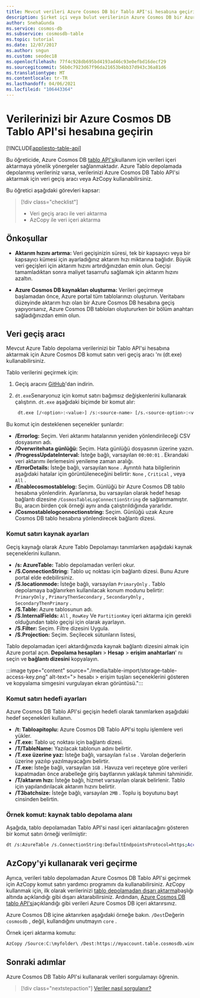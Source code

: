 ```yaml
---
title: Mevcut verileri Azure Cosmos DB bir Tablo API'si hesabına geçirin
description: Şirket içi veya bulut verilerinin Azure Cosmos DB bir Azure Tablo API'si hesabına nasıl geçireceğinizi veya içeri aktarılacağını öğrenin.
author: SnehaGunda
ms.service: cosmos-db
ms.subservice: cosmosdb-table
ms.topic: tutorial
ms.date: 12/07/2017
ms.author: sngun
ms.custom: seodec18
ms.openlocfilehash: 77f4c928db695bd4193ad46c93e0efbd16decf29
ms.sourcegitcommit: 56b0c7923d67f96da21653b4bb37d943c36a81d6
ms.translationtype: MT
ms.contentlocale: tr-TR
ms.lasthandoff: 04/06/2021
ms.locfileid: "106443364"
---
```

# <a name="migrate-your-data-to-an-azure-cosmos-db-table-api-account"></a>Verilerinizi bir Azure Cosmos DB Tablo API'si hesabına geçirin
[!INCLUDE[appliesto-table-api](includes/appliesto-table-api.md)]

Bu öğreticide, Azure Cosmos DB [tablo API'si](table-introduction.md)kullanım için verileri içeri aktarmaya yönelik yönergeler sağlanmaktadır. Azure Tablo depolamada depolanmış verileriniz varsa, verilerinizi Azure Cosmos DB Tablo API'si aktarmak için veri geçiş aracı veya AzCopy kullanabilirsiniz. 

Bu öğretici aşağıdaki görevleri kapsar:

> [!div class="checklist"]
> * Veri geçiş aracı ile veri aktarma
> * AzCopy ile veri içeri aktarma

## <a name="prerequisites"></a>Önkoşullar

* **Aktarım hızını artırma:** Veri geçişinizin süresi, tek bir kapsayıcı veya bir kapsayıcı kümesi için ayarladığınız aktarım hızı miktarına bağlıdır. Büyük veri geçişleri için aktarım hızını artırdığınızdan emin olun. Geçişi tamamladıktan sonra maliyet tasarrufu sağlamak için aktarım hızını azaltın.

* **Azure Cosmos DB kaynakları oluşturma:** Verileri geçirmeye başlamadan önce, Azure portal tüm tablolarınızı oluşturun. Veritabanı düzeyinde aktarım hızı olan bir Azure Cosmos DB hesabına geçiş yapıyorsanız, Azure Cosmos DB tabloları oluştururken bir bölüm anahtarı sağladığınızdan emin olun.

## <a name="data-migration-tool"></a>Veri geçiş aracı

Mevcut Azure Tablo depolama verilerinizi bir Tablo API'si hesabına aktarmak için Azure Cosmos DB komut satırı veri geçiş aracı 'nı (dt.exe) kullanabilirsiniz. 

Tablo verilerini geçirmek için:

1. Geçiş aracını [GitHub](https://github.com/azure/azure-documentdb-datamigrationtool)'dan indirin.
2. `dt.exe`Senaryonuz için komut satırı bağımsız değişkenlerini kullanarak çalıştırın. `dt.exe` aşağıdaki biçimde bir komut alır:

   ```bash
    dt.exe [/<option>:<value>] /s:<source-name> [/s.<source-option>:<value>] /t:<target-name> [/t.<target-option>:<value>] 
   ```

Bu komut için desteklenen seçenekler şunlardır:

* **/Errorlog:** Seçim. Veri aktarımı hatalarının yeniden yönlendirileceği CSV dosyasının adı.
* **/Overwritehata günlüğü:** Seçim. Hata günlüğü dosyasının üzerine yazın.
* **/ProgressUpdateInterval:** İsteğe bağlı, varsayılan `00:00:01` . Ekrandaki veri aktarımı ilerlemesini yenileme zaman aralığı.
* **/ErrorDetails:** İsteğe bağlı, varsayılan `None` . Ayrıntılı hata bilgilerinin aşağıdaki hatalar için görüntüleneceğini belirtir: `None` , `Critical` , veya `All` .
* **/Enablecosmostablelog:** Seçim. Günlüğü bir Azure Cosmos DB tablo hesabına yönlendirin. Ayarlanırsa, bu varsayılan olarak hedef hesap bağlantı dizesine `/CosmosTableLogConnectionString` de sağlanmamıştır. Bu, aracın birden çok örneği aynı anda çalıştırıldığında yararlıdır.
* **/Cosmostablelogconnectionstring:** Seçim. Günlüğü uzak Azure Cosmos DB tablo hesabına yönlendirecek bağlantı dizesi.

### <a name="command-line-source-settings"></a>Komut satırı kaynak ayarları

Geçiş kaynağı olarak Azure Tablo Depolamayı tanımlarken aşağıdaki kaynak seçeneklerini kullanın.

* **/s: AzureTable:** Tablo depolamadan verileri okur.
* **/S.ConnectionString:** Tablo uç noktası için bağlantı dizesi. Bunu Azure portal elde edebilirsiniz.
* **/S.locationmode:** İsteğe bağlı, varsayılan `PrimaryOnly` . Tablo depolamaya bağlanırken kullanılacak konum modunu belirtir: `PrimaryOnly` , `PrimaryThenSecondary` , `SecondaryOnly` , `SecondaryThenPrimary` .
* **/S.Table:** Azure tablosunun adı.
* **/S.InternalFields:** `All` , `RowKey` Ve `PartitionKey` içeri aktarma için gerekli olduğundan tablo geçişi için olarak ayarlayın.
* **/S.Filter:** Seçim. Filtre dizesini Uygula.
* **/S.Projection:** Seçim. Seçilecek sütunların listesi,

Tablo depolamadan içeri aktardığınızda kaynak bağlantı dizesini almak için Azure portal açın. **Depolama hesapları**  >  **Hesap**  >  **erişim anahtarları**' nı seçin ve **bağlantı dizesini** kopyalayın.

:::image type="content" source="./media/table-import/storage-table-access-key.png" alt-text="> hesabı > erişim tuşları seçeneklerini gösteren ve kopyalama simgesini vurgulayan ekran görüntüsü.":::

### <a name="command-line-target-settings"></a>Komut satırı hedefi ayarları

Azure Cosmos DB Tablo API'si geçişin hedefi olarak tanımlarken aşağıdaki hedef seçenekleri kullanın.

* **/t: Tabloapitoplu:** Azure Cosmos DB Tablo API'si toplu işlemlere veri yükler.
* **/T.exe:** Tablo uç noktası için bağlantı dizesi.
* **/T/TableName:** Yazılacak tablonun adını belirtir.
* **/T.exe üzerine yaz:** İsteğe bağlı, varsayılan `false` . Varolan değerlerin üzerine yazılıp yazılmayacağını belirtir.
* **/T.exe:** İsteğe bağlı, varsayılan `1GB` . Havuza veri reçeteye göre verileri kapatmadan önce arabelleğe giriş baytlarının yaklaşık tahmini tahminidir.
* **/T/aktarım hızı:** İsteğe bağlı, hizmet varsayılan olarak belirlenir. Tablo için yapılandırılacak aktarım hızını belirtir.
* **/T3batchsize:** İsteğe bağlı, varsayılan `2MB` . Toplu iş boyutunu bayt cinsinden belirtin.

### <a name="sample-command-source-is-table-storage"></a>Örnek komut: kaynak tablo depolama alanı

Aşağıda, tablo depolamadan Tablo API'si nasıl içeri aktarılacağını gösteren bir komut satırı örneği verilmiştir:

```bash
dt /s:AzureTable /s.ConnectionString:DefaultEndpointsProtocol=https;AccountName=<Azure Table storage account name>;AccountKey=<Account Key>;EndpointSuffix=core.windows.net /s.Table:<Table name> /t:TableAPIBulk /t.ConnectionString:DefaultEndpointsProtocol=https;AccountName=<Azure Cosmos DB account name>;AccountKey=<Azure Cosmos DB account key>;TableEndpoint=https://<Account name>.table.cosmosdb.azure.com:443 /t.TableName:<Table name> /t.Overwrite
```

## <a name="migrate-data-by-using-azcopy"></a>AzCopy'yi kullanarak veri geçirme

Ayrıca, verileri tablo depolamadan Azure Cosmos DB Tablo API'si geçirmek için AzCopy komut satırı yardımcı programını da kullanabilirsiniz. AzCopy kullanmak için, ilk olarak verilerinizi [tablo depolamadan dışarı aktarma](/previous-versions/azure/storage/storage-use-azcopy#export-data-from-table-storage)başlığı altında açıklandığı gibi dışarı aktarabilirsiniz. Ardından, [Azure Cosmos DB tablo API'si](/previous-versions/azure/storage/storage-use-azcopy#import-data-into-table-storage)açıklandığı gibi verileri Azure Cosmos DB içeri aktarırsınız.

Azure Cosmos DB içine aktarırken aşağıdaki örneğe bakın. `/Dest`Değerin `cosmosdb` , değil, kullandığını unutmayın `core` .

Örnek içeri aktarma komutu:

```bash
AzCopy /Source:C:\myfolder\ /Dest:https://myaccount.table.cosmosdb.windows.net/mytable1/ /DestKey:key /Manifest:"myaccount_mytable_20140103T112020.manifest" /EntityOperation:InsertOrReplace
```

## <a name="next-steps"></a>Sonraki adımlar

Azure Cosmos DB Tablo API'si kullanarak verileri sorgulamayı öğrenin. 

> [!div class="nextstepaction"]
>[Veriler nasıl sorgulanır?](../cosmos-db/tutorial-query-table.md)




